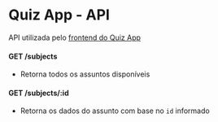 # Quiz App - API

API utilizada pelo [frontend do Quiz App](https://github.com/filipealvess/quiz-app)

#### GET /subjects

- Retorna todos os assuntos disponíveis

#### GET /subjects/:id

- Retorna os dados do assunto com base no `id` informado
